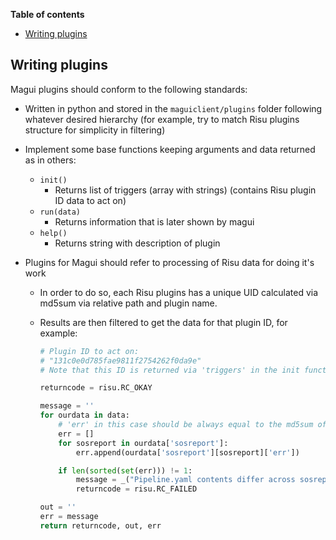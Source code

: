 **Table of contents**

<!-- TOC depthFrom:1 insertAnchor:false orderedList:false -->

- [Writing plugins](#writing-plugins)

<!-- /TOC -->

## Writing plugins

Magui plugins should conform to the following standards:

- Written in python and stored in the `maguiclient/plugins` folder following whatever desired hierarchy (for example, try to match Risu plugins structure for simplicity in filtering)
- Implement some base functions keeping arguments and data returned as in others:

  - `init()`
    - Returns list of triggers (array with strings) (contains Risu plugin ID data to act on)
  - `run(data)`
    - Returns information that is later shown by magui
  - `help()`
    - Returns string with description of plugin

- Plugins for Magui should refer to processing of Risu data for doing it's work

  - In order to do so, each Risu plugins has a unique UID calculated via md5sum via relative path and plugin name.
  - Results are then filtered to get the data for that plugin ID, for example:

    ```py
    # Plugin ID to act on:
    # "131c0e0d785fae9811f2754262f0da9e"
    # Note that this ID is returned via 'triggers' in the init function, so only the data that this plugin can process is provided.

    returncode = risu.RC_OKAY

    message = ''
    for ourdata in data:
        # 'err' in this case should be always equal to the md5sum of the file so that we can report the problem
        err = []
        for sosreport in ourdata['sosreport']:
            err.append(ourdata['sosreport'][sosreport]['err'])

        if len(sorted(set(err))) != 1:
            message = _("Pipeline.yaml contents differ across sosreports, please do check that the contents are the same and shared across the environment to ensure proper behavior.")
            returncode = risu.RC_FAILED

    out = ''
    err = message
    return returncode, out, err
    ```
